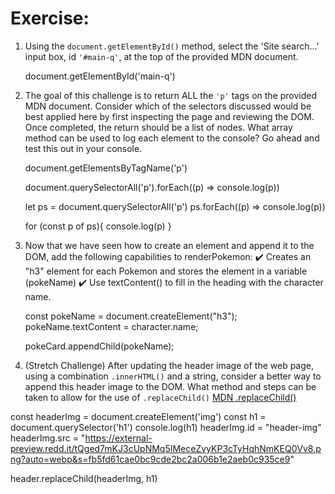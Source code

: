 # Exercise:

1. Using the `document.getElementById()` method, select the 'Site search...' input box, id `'#main-q'`, at the top of the provided MDN document.

    document.getElementById('main-q')

2. The goal of this challenge is to return ALL the `'p'` tags on the provided MDN document. Consider which of the selectors discussed would be best applied here by first inspecting the page and reviewing the DOM. Once completed, the return should be a list of nodes. What array method can be used to log each element to the console? Go ahead and test this out in your console.  

    document.getElementsByTagName('p')

    document.querySelectorAll('p').forEach((p) => console.log(p))

    let ps = document.querySelectorAll('p')
    ps.forEach((p) => console.log(p))

    for (const p of ps){
        console.log(p)
    }

3. Now that we have seen how to create an element and append it to the DOM, add the following capabilities to renderPokemon:
    ✔️ Creates an "h3" element for each Pokemon and stores the element in a variable (pokeName)
	✔️ Use textContent() to fill in the heading with the character name. 

    const pokeName = document.createElement("h3");
    pokeName.textContent = character.name;

    pokeCard.appendChild(pokeName);

4. (Stretch Challenge) After updating the header image of the web page, using a combination `.innerHTML()` and a string, consider a better way to append this header image to the DOM. What method and steps can be taken to allow for the use of `.replaceChild()` [MDN .replaceChild()](https://developer.mozilla.org/en-US/docs/Web/API/Node/replaceChild)

const headerImg = document.createElement('img')
const h1 = document.querySelector('h1')
console.log(h1)
headerImg.id = "header-img"
headerImg.src = "https://external-preview.redd.it/tQged7mKJ3cUpNMq5IMeceZvyKP3cTyHqhNmKEQ0Vv8.png?auto=webp&s=fb5fd61cae0bc9cde2bc2a006b1e2aeb0c935ce9"

header.replaceChild(headerImg, h1)